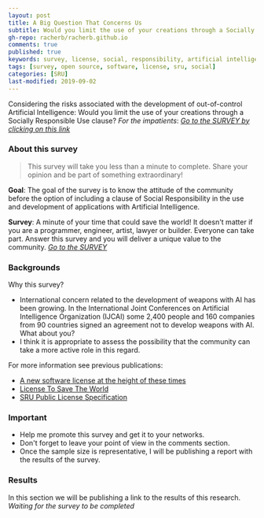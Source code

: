 ```yaml
---
layout: post
title: A Big Question That Concerns Us 
subtitle: Would you limit the use of your creations through a Socially Responsible Use clause? 
gh-repo: racherb/racherb.github.io
comments: true
published: true
keywords: survey, license, social, responsibility, artificial intelligence
tags: [survey, open source, software, license, sru, social]
categories: [SRU]
last-modified: 2019-09-02
---
```

Considering the risks associated with the development of out-of-control Artificial Intelligence: Would you limit the use of your creations through a Socially Responsible Use clause? *For the impatients*: [*Go to the SURVEY by clicking on this link*](https://es.surveymonkey.com/r/9G6V667)

### About this survey

> This survey will take you less than a minute to complete. Share your opinion and be part of something extraordinary!

**Goal**: The goal of the survey is to know the attitude of the community before the option of including a clause of Social Responsibility in the use and development of applications with Artificial Intelligence.

**Survey**: A minute of your time that could save the world! It doesn't matter if you are a programmer, engineer, artist, lawyer or builder. Everyone can take part. Answer this survey and you will deliver a unique value to the community. [*Go to the SURVEY*](https://es.surveymonkey.com/r/9G6V667)

### Backgrounds

Why this survey?

- International concern related to the development of weapons with AI has been growing. In the International Joint Conferences on Artificial Intelligence Organization (IJCAI) some 2,400 people and 160 companies from 90 countries signed an agreement not to develop weapons with AI. What about you?
- I think it is appropriate to assess the possibility that the community can take a more active role in this regard.

For more information see previous publications:

- [A new software license at the height of these times](https://racherb.github.io/2019-07-05-the-first-step-to-a-safe-ai/)
- [License To Save The World](https://racherb.github.io/2019-07-07-license-to-save-the-world/)
- [SRU Public License Specification](https://racherb.github.io/2019-07-08-sru-public-license-specification/)

### Important

- Help me promote this survey and get it to your networks.
- Don't forget to leave your point of view in the comments section.
- Once the sample size is representative, I will be publishing a report with the results of the survey.

### Results

In this section we will be publishing a link to the results of this research. *Waiting for the survey to be completed*
